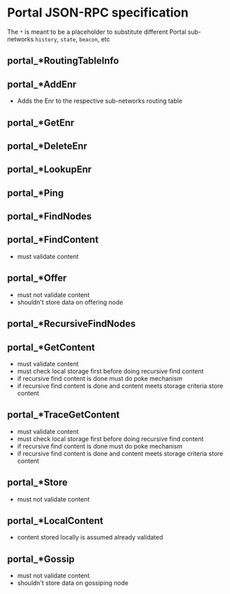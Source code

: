 # Portal JSON-RPC specification

The `*` is meant to be a placeholder to substitute different Portal sub-networks `history`, `state`, `beacon`, etc

## portal_*RoutingTableInfo

## portal_*AddEnr
- Adds the Enr to the respective sub-networks routing table

## portal_*GetEnr

## portal_*DeleteEnr

## portal_*LookupEnr

## portal_*Ping

## portal_*FindNodes

## portal_*FindContent
- must validate content

## portal_*Offer
- must not validate content
- shouldn't store data on offering node

## portal_*RecursiveFindNodes

## portal_*GetContent
- must validate content
- must check local storage first before doing recursive find content
- if recursive find content is done must do poke mechanism
- if recursive find content is done and content meets storage criteria store content
  
## portal_*TraceGetContent
- must validate content
- must check local storage first before doing recursive find content
- if recursive find content is done must do poke mechanism
- if recursive find content is done and content meets storage criteria store content

## portal_*Store
- must not validate content
  
## portal_*LocalContent
- content stored locally is assumed already validated

## portal_*Gossip
- must not validate content
- shouldn't store data on gossiping node

